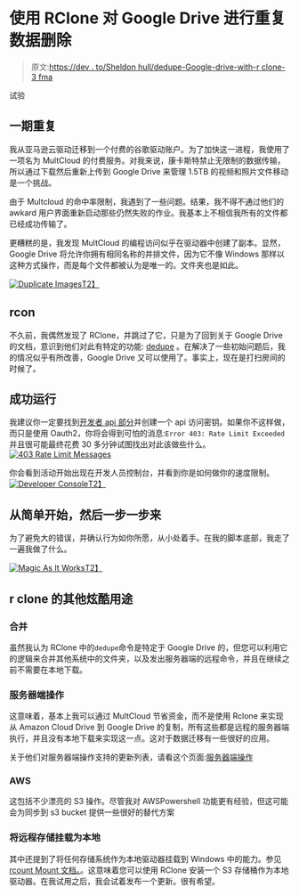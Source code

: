 # 使用 RClone 对 Google Drive 进行重复数据删除

> 原文:[https://dev . to/Sheldon hull/dedupe-Google-drive-with-r clone-3 fma](https://dev.to/sheldonhull/dedupe-google-drive-with-rclone-3fma)

试验

## [](#an-issue-with-duplicates)一期重复

我从亚马逊云驱动迁移到一个付费的谷歌驱动账户。为了加快这一进程，我使用了一项名为 MultCloud 的付费服务。对我来说，康卡斯特禁止无限制的数据传输，所以通过下载然后重新上传到 Google Drive 来管理 1.5TB 的视频和照片文件移动是一个挑战。

由于 Multcloud 的命中率限制，我遇到了一些问题。结果，我不得不通过他们的 awkard 用户界面重新启动那些仍然失败的作业。我基本上不相信我所有的文件都已经成功传输了。

更糟糕的是，我发现 MultCloud 的编程访问似乎在驱动器中创建了副本。显然，Google Drive 将允许你拥有相同名称的并排文件，因为它不像 Windows 那样以这种方式操作，而是每个文件都被认为是唯一的。文件夹也是如此。

[![Duplicate Images](../Images/31df58a6643d7ce873f07d6144bc3ab6.png)T2】](https://res.cloudinary.com/practicaldev/image/fetch/s--EZe143WC--/c_limit%2Cf_auto%2Cfl_progressive%2Cq_auto%2Cw_880/v1/images/2018-08-20_00-09-09.png)

## rcon

不久前，我偶然发现了 RClone，并跳过了它，只是为了回到关于 Google Drive 的文档，意识到他们对此有特定的功能: [dedupe](https://rclone.org/commands/rclone_dedupe) 。在解决了一些初始问题后，我的情况似乎有所改善，Google Drive 又可以使用了。事实上，现在是打扫房间的时候了。

## [](#successfully-running)成功运行

我建议你一定要找到[开发者 api 部分](https://console.developers.google.com/apis/api/drive.googleapis.com/)并创建一个 api 访问密钥。如果你不这样做，而只是使用 Oauth2，你将会得到可怕的消息:`Error 403: Rate Limit Exceeded`并且很可能最终花费 30 多分钟试图找出对此该做些什么。 [![403 Rate Limit Messages](../Images/d0a86eb6a0a0e4a0ca971c34b7700f83.png)](https://res.cloudinary.com/practicaldev/image/fetch/s--IMdoLX_Z--/c_limit%2Cf_auto%2Cfl_progressive%2Cq_auto%2Cw_880/v1/images/TailBlazer_2018-08-19_18-06-22.png)

你会看到活动开始出现在开发人员控制台，并看到你是如何做你的速度限制。[![Developer Console](../Images/cbc8f08397ea5c777515c906019fa292.png)T2】](https://res.cloudinary.com/practicaldev/image/fetch/s--V_DpecWj--/c_limit%2Cf_auto%2Cfl_progressive%2Cq_auto%2Cw_880/v1/images/chrome_2018-08-19_23-45-28.png)

## [](#start-simple-and-work-up-from-there)从简单开始，然后一步一步来

为了避免大的错误，并确认行为如你所愿，从小处着手。在我的脚本底部，我走了一遍我做了什么。

[![Magic As It Works](../Images/9759eb6e62f449883b9a8d0c3e38d92a.png)T2】](https://res.cloudinary.com/practicaldev/image/fetch/s--tqshueL6--/c_limit%2Cf_auto%2Cfl_progressive%2Cq_auto%2Cw_880/v1/images/TailBlazer_2018-08-19_21-14-28.png)

## r clone 的其他炫酷用途

### [](#merging)合并

虽然我认为 RClone 中的`dedupe`命令是特定于 Google Drive 的，但您可以利用它的逻辑来合并其他系统中的文件夹，以及发出服务器端的远程命令，并且在继续之前不需要在本地下载。

### [](#server-side-operations)服务器端操作

这意味着，基本上我可以通过 MultCloud 节省资金，而不是使用 Rclone 来实现从 Amazon Cloud Drive 到 Google Drive 的复制，所有这些都是远程的服务器端执行，并且没有本地下载来实现这一点。这对于数据迁移有一些很好的应用。

关于他们对服务器端操作支持的更新列表，请看这个页面:[服务器端操作](https://rclone.org/overview/#optional-features)

### [](#aws)AWS

这包括不少漂亮的 S3 操作。尽管我对 AWSPowershell 功能更有经验，但这可能会为同步到 s3 bucket 提供一些很好的替代方案

### [](#mounting-remote-storage-as-local)将远程存储挂载为本地

其中还提到了将任何存储系统作为本地驱动器挂载到 Windows 中的能力。参见[rcount Mount 文档。](https://rclone.org/commands/rclone_mount/)。这意味着您可以使用 RClone 安装一个 S3 存储桶作为本地驱动器。在我试用之后，我会试着发布一个更新。很有希望。